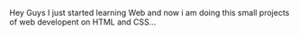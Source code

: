 Hey Guys I just started learning Web and now i am doing this small projects of web developent on HTML and CSS...
